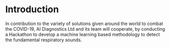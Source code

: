 # Introduction
In contribution to the variety of solutions given around the world to combat the COVID-19, AI Diagnostics Ltd and its team will cooperate, by conducting a Hackathon to develop a machine learning based methodology to detect the fundamental respiratory sounds.
